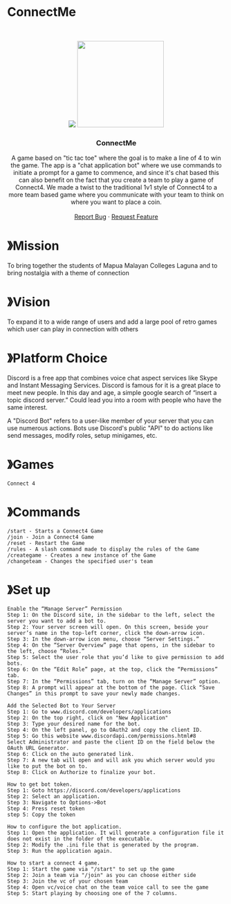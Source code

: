 # ConnectMe

<!-- PROJECT LOGO -->
<br />
<p align="center">
    <img src="https://capsule-render.vercel.app/api?type=waving&color=gradient&height=200&section=header&text=ConnectMe&fontColor=ffffff&fontSize=80&fontAlignY=35&animation=twinkling" />
  <a href="https://github.com/CursedSheep/connect4-houses">
    <img src="https://media.discordapp.net/attachments/1099628502455697459/1100982304479911996/ConnectMe_Logo.png" width="200" height="200">
  </a>

  <h3 align="center">ConnectMe</h3>

  <p align="center">
A game based on "tic tac toe" where the goal is to make a line of 4 to win the game. The app is a "chat application bot" where we use commands to initiate a prompt for a game to commence, and since it's chat based this can also benefit on the fact that you create a team to play a game of Connect4. We made a twist to the traditional 1v1 style of Connect4 to a more team based game where you communicate with your team to think on where you want to place a coin. 
    <br />
    <br />
    <a href="https://github.com/CursedSheep/connect4-houses/issues">Report Bug</a>
    ·
    <a href="https://github.com/CursedSheep/connect4-houses/issues">Request Feature</a>
  </p>
</p>


# 》Mission
To bring together the students of Mapua Malayan Colleges Laguna and
to bring nostalgia with a theme of connection 

# 》Vision
To expand it to a wide range of users and add a large pool of retro games which user can play in connection with others

# 》Platform Choice
Discord is a free app that combines voice chat aspect services like Skype and Instant Messaging Services. Discord is famous for it is a great place to meet new people. In this day and age, a simple google search of “insert a topic discord server.” Could lead you into a room with people who have the same interest.

A "Discord Bot" refers to a user-like member of your server that you can use numerous actions. Bots use Discord's public "API" to do actions like send messages, modify roles, setup minigames, etc.

# 》Games
    Connect 4

# 》Commands

    /start - Starts a Connect4 Game
    /join - Join a Connect4 Game
    /reset - Restart the Game
    /rules - A slash command made to display the rules of the Game
    /creategame - Creates a new instance of the Game
    /changeteam - Changes the specified user's team


# 》Set up


    Enable the “Manage Server” Permission
    Step 1: On the Discord site, in the sidebar to the left, select the server you want to add a bot to.
    Step 2: Your server screen will open. On this screen, beside your server’s name in the top-left corner, click the down-arrow icon.
    Step 3: In the down-arrow icon menu, choose “Server Settings.”
    Step 4: On the “Server Overview” page that opens, in the sidebar to the left, choose “Roles.”
    Step 5: Select the user role that you’d like to give permission to add bots.
    Step 6: On the “Edit Role” page, at the top, click the “Permissions” tab.
    Step 7: In the “Permissions” tab, turn on the “Manage Server” option.
    Step 8: A prompt will appear at the bottom of the page. Click “Save Changes” in this prompt to save your newly made changes.

    Add the Selected Bot to Your Server
    Step 1: Go to www.discord.com/developers/applications
    Step 2: On the top right, click on "New Application"
    Step 3: Type your desired name for the bot.
    Step 4: On the left panel, go to OAuth2 and copy the client ID.
    Step 5: Go this website www.discordapi.com/permissions.html#8
    Select Administrator and paste the client ID on the field below the OAuth URL Generator. 
    Step 6: Click on the auto generated link. 
    Step 7: A new tab will open and will ask you which server would you like to put the bot on to. 
    Step 8: Click on Authorize to finalize your bot.

    How to get bot token.
    Step 1: Goto https://discord.com/developers/applications
    Step 2: Select an application.
    Step 3: Navigate to Options->Bot
    Step 4: Press reset token
    step 5: Copy the token

    How to configure the bot application.
    Step 1: Open the application. It will generate a configuration file it does not exist in the folder of the executable.
    Step 2: Modify the .ini file that is generated by the program.
    Step 3: Run the application again.

    How to start a connect 4 game.
    Step 1: Start the game via "/start" to set up the game
    Step 2: Join a team via "/join" as you can choose either side
    Step 3: Join the vc of your chosen team 
    Step 4: Open vc/voice chat on the team voice call to see the game
    Step 5: Start playing by choosing one of the 7 columns. 
